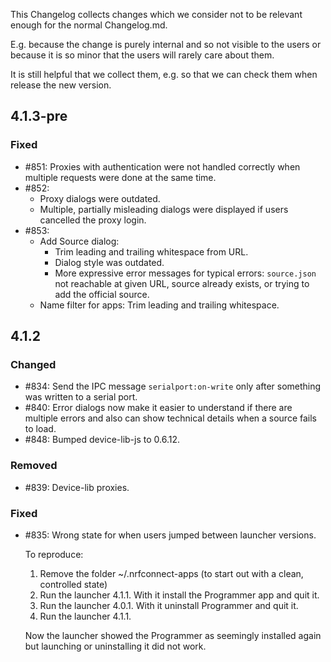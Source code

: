 This Changelog collects changes which we consider not to be relevant enough for
the normal Changelog.md.

E.g. because the change is purely internal and so not visible to the users or
because it is so minor that the users will rarely care about them.

It is still helpful that we collect them, e.g. so that we can check them when
release the new version.

## 4.1.3-pre

### Fixed

-   #851: Proxies with authentication were not handled correctly when multiple
    requests were done at the same time.
-   #852:
    -   Proxy dialogs were outdated.
    -   Multiple, partially misleading dialogs were displayed if users cancelled
        the proxy login.
-   #853:
    -   Add Source dialog:
        -   Trim leading and trailing whitespace from URL.
        -   Dialog style was outdated.
        -   More expressive error messages for typical errors: `source.json` not
            reachable at given URL, source already exists, or trying to add the
            official source.
    -   Name filter for apps: Trim leading and trailing whitespace.

## 4.1.2

### Changed

-   #834: Send the IPC message `serialport:on-write` only after something was
    written to a serial port.
-   #840: Error dialogs now make it easier to understand if there are multiple
    errors and also can show technical details when a source fails to load.
-   #848: Bumped device-lib-js to 0.6.12.

### Removed

-   #839: Device-lib proxies.

### Fixed

-   #835: Wrong state for when users jumped between launcher versions.

    To reproduce:

    1. Remove the folder ~/.nrfconnect-apps (to start out with a clean,
       controlled state)
    1. Run the launcher 4.1.1. With it install the Programmer app and quit it.
    1. Run the launcher 4.0.1. With it uninstall Programmer and quit it.
    1. Run the launcher 4.1.1.

    Now the launcher showed the Programmer as seemingly installed again but
    launching or uninstalling it did not work.

